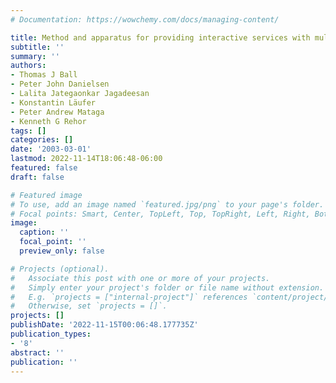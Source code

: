 ```yaml
---
# Documentation: https://wowchemy.com/docs/managing-content/

title: Method and apparatus for providing interactive services with multiple interfaces
subtitle: ''
summary: ''
authors:
- Thomas J Ball
- Peter John Danielsen
- Lalita Jategaonkar Jagadeesan
- Konstantin Läufer
- Peter Andrew Mataga
- Kenneth G Rehor
tags: []
categories: []
date: '2003-03-01'
lastmod: 2022-11-14T18:06:48-06:00
featured: false
draft: false

# Featured image
# To use, add an image named `featured.jpg/png` to your page's folder.
# Focal points: Smart, Center, TopLeft, Top, TopRight, Left, Right, BottomLeft, Bottom, BottomRight.
image:
  caption: ''
  focal_point: ''
  preview_only: false

# Projects (optional).
#   Associate this post with one or more of your projects.
#   Simply enter your project's folder or file name without extension.
#   E.g. `projects = ["internal-project"]` references `content/project/deep-learning/index.md`.
#   Otherwise, set `projects = []`.
projects: []
publishDate: '2022-11-15T00:06:48.177735Z'
publication_types:
- '8'
abstract: ''
publication: ''
---
```

